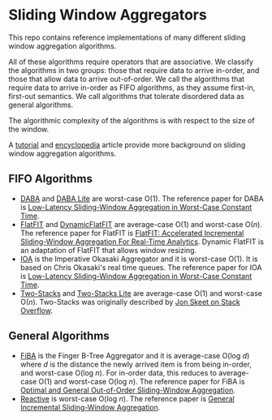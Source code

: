 # Sliding Window Aggregators
This repo contains reference implementations of many different sliding window 
aggregation algorithms.

All of these algorithms require operators that are associative. We classify the
algorithms in two groups: those that require data to arrive in-order, and those
that allow data to arrive out-of-order. We call the algorithms that require
data to arrive in-order as FIFO algorithms, as they assume first-in, first-out
semantics. We call algorithms that tolerate disordered data as general 
algorithms.

The algorithmic complexity of the algorithms is with respect to the size of the
window.

A [tutorial](https://dl.acm.org/doi/abs/10.1145/3093742.3095107) and 
[encyclopedia](http://hirzels.com/martin/papers/encyc18-sliding-window.pdf)
article provide more background on sliding window aggregation algorithms.

## FIFO Algorithms
- [DABA](cpp/src/DABA.hpp) and [DABA Lite](cpp/src/DABALite.hpp) are worst-case 
  O(1). The reference paper for DABA is [Low-Latency Sliding-Window Aggregation in Worst-Case Constant Time](https://dl.acm.org/doi/abs/10.1145/3093742.3093925).
- [FlatFIT](cpp/src/FlatFIT.hpp) and [DynamicFlatFIT](cpp/src/DynamicFlatFIT.hpp) 
  are average-case O(1) and worst-case O(*n*). The reference paper for FlatFIT is 
  [FlatFIT: Accelerated Incremental Sliding-Window Aggregation For Real-Time Analytics](https://dl.acm.org/doi/abs/10.1145/3085504.3085509).
  Dynamic FlatFIT is an adaptation of FlatFIT that allows window resizing.
- [IOA](cpp/src/OkasakisQueue.hpp) is the Imperative Okasaki Aggregator and it is 
  worst-case O(1). It is based on Chris Okasaki's real time queues. The reference 
  paper for IOA is [Low-Latency Sliding-Window Aggregation in Worst-Case Constant Time](https://dl.acm.org/doi/abs/10.1145/3093742.3093925).
- [Two-Stacks](cpp/src/TwoStacks.hpp) and [Two-Stacks Lite](cpp/src/TwoStacksLite.hpp)
  are average-case O(1) and worst-case O(*n*). Two-Stacks was originally described by 
  [Jon Skeet on Stack Overflow](https://stackoverflow.com/questions/685060/design-a-stack-such-that-getminimum-should-be-o1).

## General Algorithms
- [FiBA](cpp/src/FiBA.hpp) is the Finger B-Tree Aggregator and it is 
  average-case O(log *d*) where *d* is the distance the newly arrived item is from 
  being in-order, and worst-case O(log *n*). For in-order data, this reduces to 
  average-case O(1) and worst-case O(log *n*). The reference paper for FiBA is 
  [Optimal and General Out-of-Order Sliding-Window Aggregation](http://www.vldb.org/pvldb/vol12/p1167-tangwongsan.pdf).
- [Reactive](cpp/src/Reactive.hpp) is worst-case O(log *n*). The reference paper is 
  [General Incremental Sliding-Window Aggregation](http://www.vldb.org/pvldb/vol8/p702-tangwongsan.pdf).
